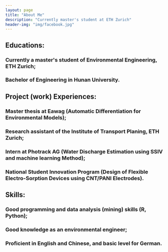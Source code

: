 ```yaml
---
layout: page
title: "About Me"
description: "Currently master's student at ETH Zurich"
header-img: "img/facebook.jpg"
---
```


## Educations:
### Currently a master's student of Environmental Engineering, ETH Zurich;
### Bachelor of Engineering in Hunan University.

## Project (work) Experiences:
### Master thesis at Eawag (Automatic Differentiation for Environmental Models);
### Research assistant of the Institute of Transport Planing, ETH Zurich;
### Intern at Photrack AG (Water Discharge Estimation using SSIV and machine learning Method);
### National Student Innovation Program (Design of Flexible Electro-Sorption Devices using CNT/PANI Electrodes).

## Skills:
### Good programming and data analysis (mining) skills (R, Python);
### Good knowledge as an environmental engineer;
### Proficient in English and Chinese, and basic level for German.
